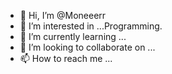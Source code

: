 - 👋 Hi, I’m @Moneeerr
- 👀 I’m interested in ...Programming.
- 🌱 I’m currently learning ...
- 💞️ I’m looking to collaborate on ...
- 📫 How to reach me ...

<!---
Moneeerr/Moneeerr is a ✨ special ✨ repository because its `README.md` (this file) appears on your GitHub profile.
You can click the Preview link to take a look at your changes.
--->
